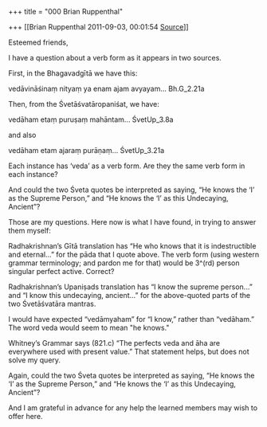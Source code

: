 +++
title = "000 Brian Ruppenthal"

+++
[[Brian Ruppenthal	2011-09-03, 00:01:54 [Source](https://groups.google.com/g/samskrita/c/VLw4NnO0Las)]]



Esteemed friends,  

  

I have a question about a verb form as it appears in two sources.



First, in the Bhagavadgītā we have this:



vedāvināśinaṃ nityaṃ ya enam ajam avyayam... Bh.G_2.21a



Then, from the Śvetāśvatāropaniśat, we have:



vedāham etaṃ puruṣaṃ mahāntam... ŚvetUp_3.8a

and also 

vedāham etam ajaraṃ purāṇaṃ... ŚvetUp_3.21a



Each instance has ‘veda’ as a verb form. Are they the same verb form in each instance?

And could the two Śveta quotes be interpreted as saying, “He knows the ‘I’ as the Supreme Person,” and “He knows the ‘I’ as this Undecaying, Ancient”?

  

Those are my questions. Here now is what I have found, in trying to answer them myself:  



Radhakrishnan’s Gītā translation has “He who knows that it is indestructible and eternal...” for the pāda that I quote above. The verb form (using western grammar terminology; and pardon me for that) would be 3^(rd) person singular perfect active. Correct?



Radhakrishnan’s Upaniṣads translation has “I know the supreme person...” and “I know this undecaying, ancient...” for the above-quoted parts of the two Śvetāśvatāra mantras.



I would have expected “vedāmyaham” for “I know,” rather than “vedāham.”
The word veda would seem to mean "he knows."



Whitney’s Grammar says (821.c) “The perfects veda and āha are everywhere used with present value.” That statement helps, but does not solve my query.



Again, could the two Śveta quotes be interpreted as saying, “He knows the ‘I’ as the Supreme Person,” and “He knows the ‘I’ as this Undecaying, Ancient”?

  

And I am grateful in advance for any help the learned members may wish to offer here.  

  

